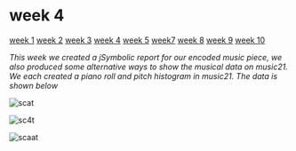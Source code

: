 # week 4 
[week 1](week1.md)  [week 2](week2.md)  [week 3](week3.md)  [week 4](week4.md)  [week 5](week5.md)   [week7](week7.md)  [week 8](week8.md)  [week 9](week9.md)  [week 10](week10.md)  

*This week we created a jSymbolic report for our encoded music piece, we also produced some alternative ways to show the musical data on music21. We each created a piano roll and pitch histogram in music21. The data is shown below*

![scat](https://github.com/2578428b/MCA-2023/assets/146018791/afdcf27e-20a5-4b38-bb27-c8140e2165ef)


![sc4t](https://github.com/2578428b/MCA-2023/assets/146018791/090084e7-6c42-4a75-bf6d-4e05896cf238)


![scaat](https://github.com/2578428b/MCA-2023/assets/146018791/bee0f313-ed6e-46d2-89e2-510d323551c5)
